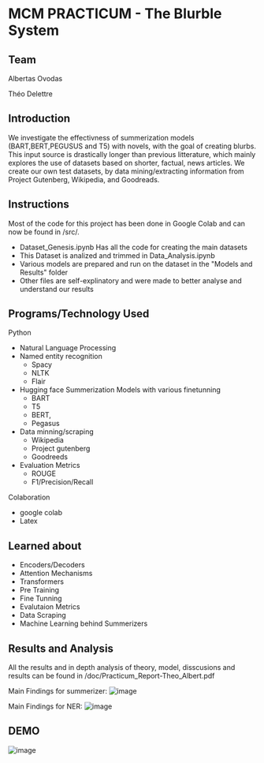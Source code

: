 # MCM PRACTICUM - The Blurble System

## Team

Albertas Ovodas

Théo Delettre

## Introduction

We investigate the effectivness of summerization models (BART,BERT,PEGUSUS and T5) with novels, with the goal of creating blurbs. This input source is drastically longer than previous litterature, which mainly explores the use of datasets based on shorter, factual, news articles. 
We create our own test datasets, by data mining/extracting information from Project Gutenberg, Wikipedia, and Goodreads.

## Instructions

Most of the code for this project has been done in Google Colab and can now be found in /src/. 
- Dataset_Genesis.ipynb Has all the code for creating the main datasets
- This Dataset is analized and trimmed in Data_Analysis.ipynb
- Various models are prepared and run on the dataset in the "Models and Results" folder
- Other files are self-explinatory and were made to better analyse and understand our results

## Programs/Technology Used
Python
  - Natural Language Processing
  - Named entity recognition
    - Spacy
    - NLTK
    - Flair
  - Hugging face Summerization Models with various finetunning
    - BART 
    - T5
    - BERT,
    - Pegasus 
  - Data minning/scraping
    - Wikipedia
    - Project gutenberg
    - Goodreeds
  - Evaluation Metrics
    - ROUGE
    - F1/Precision/Recall

Colaboration
  - google colab
  - Latex

## Learned about
- Encoders/Decoders
- Attention Mechanisms
- Transformers
- Pre Training
- Fine Tunning
- Evalutaion Metrics
- Data Scraping
- Machine Learning behind Summerizers

## Results and Analysis
All the results and in depth analysis of theory, model, disscusions and results can be found in /doc/Practicum_Report-Theo_Albert.pdf

Main Findings for summerizer:
![image](https://user-images.githubusercontent.com/100313005/189165968-921f96fa-b7c8-442e-a94a-6bef34c3a5ee.png)

Main Findings for NER:
![image](https://user-images.githubusercontent.com/100313005/189166164-b6cff926-8730-45e3-a3d4-c90ca5b5dcfc.png)


## DEMO

![image](https://user-images.githubusercontent.com/100313005/189165710-5e048ef0-2571-43d3-98df-55f44453f0f8.png)

